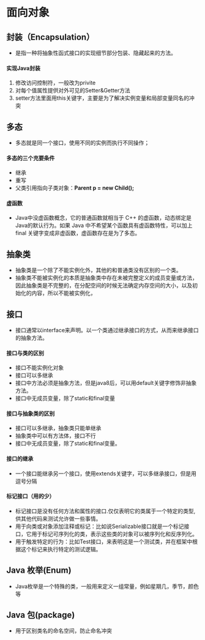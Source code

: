 # 面向对象

## 封装（Encapsulation）

- 是指一种将抽象性函式接口的实现细节部分包装、隐藏起来的方法。

#### 实现Java封装

1. 修改访问控制符，一般改为privite
2. 对每个值属性提供对外可见的Setter&Getter方法
3. setter方法里面用this关键字，主要是为了解决实例变量和局部变量同名的冲突

## 多态

- 多态就是同一个接口，使用不同的实例而执行不同操作；

#### 多态的三个充要条件

- 继承
- 重写
- 父类引用指向子类对象：**Parent p = new Child();**

#### 虚函数

- Java中没虚函数概念，它的普通函数就相当于 C++ 的虚函数，动态绑定是Java的默认行为。如果 Java 中不希望某个函数具有虚函数特性，可以加上 final 关键字变成非虚函数，虚函数存在是为了多态。

## 抽象类

- 抽象类是一个除了不能实例化外，其他的和普通类没有区别的一个类。
- 抽象类不能被实例化的本质是抽象类中存在未被完整定义的成员变量或方法，因此抽象类是不完整的，在分配空间的时候无法确定内存空间的大小，以及初始化的内容，所以不能被实例化，

## 接口

- 接口通常以interface来声明。以一个类通过继承接口的方式，从而来继承接口的抽象方法。

#### 接口与类的区别

- 接口不能实例化对象
- 接口可以多继承
- 接口中方法必须是抽象方法，但是java8后，可以用default关键字修饰非抽象方法。
- 接口中无成员变量，除了static和final变量

#### 接口与抽象类的区别

- 接口可以多继承，抽象类只能单继承
- 抽象类中可以有方法体，接口不行
- 接口中无成员变量，除了static和final变量。

#### 接口的继承

- 一个接口能继承另一个接口，使用extends关键字，可以多继承接口，但是用逗号分隔

#### 标记接口（用的少）

- 标记接口是没有任何方法和属性的接口.仅仅表明它的类属于一个特定的类型,供其他代码来测试允许做一些事情。
- 用于向类或对象添加注释或标记：比如说Serializable接口就是一个标记接口，它用于标记可序列化的类，表示这些类的对象可以被序列化和反序列化。
- 用于触发特定的行为：比如Test接口，来表明这是一个测试类，并在框架中根据这个标记来执行特定的测试逻辑。

## Java 枚举(Enum)

- Java枚举是一个特殊的类，一般用来定义一组常量，例如星期几，季节，颜色等

## Java 包(package)

- 用于区别类名的命名空间，防止命名冲突